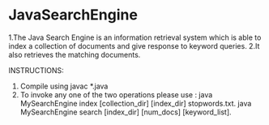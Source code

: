 # JavaSearchEngine

1.The Java Search Engine is an information retrieval system which is able to index a collection of documents and give response to keyword queries.
2.It also retrieves the matching documents.

INSTRUCTIONS:
1. Compile using javac *.java
2. To invoke any one of the two operations please use :
  java MySearchEngine index [collection_dir] [index_dir] stopwords.txt.
  java MySearchEngine search [index_dir] [num_docs] [keyword_list].
  

